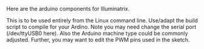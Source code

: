 Here are the arduino components for Illuminatrix.

This is to be used entirely from the Linux command line. Use/adapt the build script to compile for your Ardino. Note you may need change the serial port (/dev/ttyUSB0 here). Also the Arduino machine type could be commonly adjusted. Further, you may want to edit the PWM pins used in the sketch.
